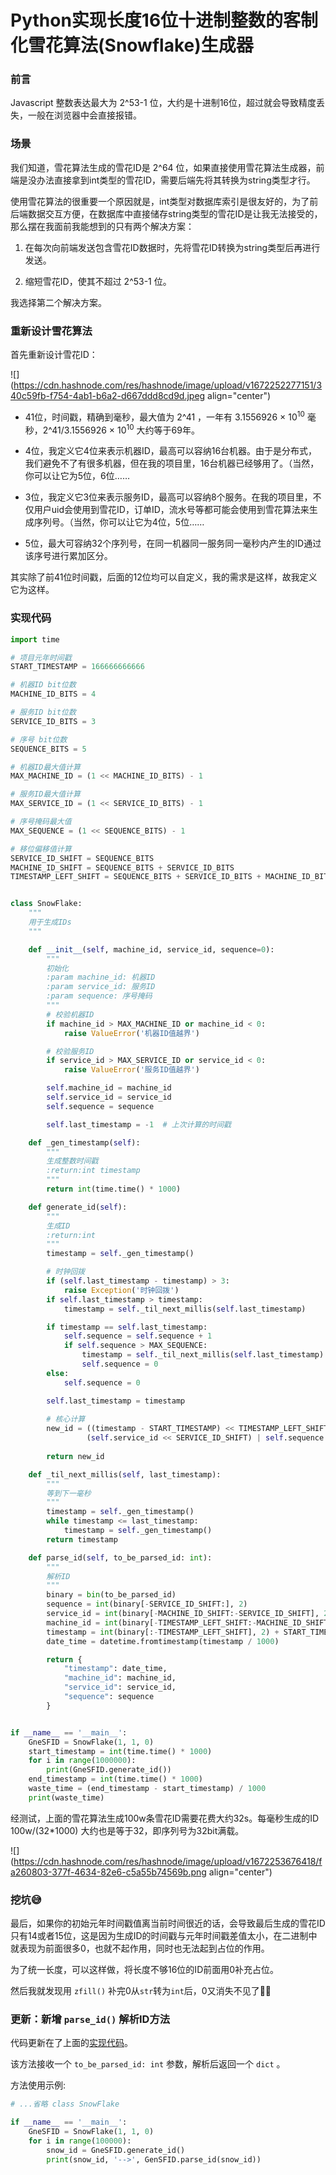 # Python实现长度16位十进制整数的客制化雪花算法(Snowflake)生成器

### 前言

Javascript 整数表达最大为 2^53-1 位，大约是十进制16位，超过就会导致精度丢失，一般在浏览器中会直接报错。

### 场景

我们知道，雪花算法生成的雪花ID是 2^64 位，如果直接使用雪花算法生成器，前端是没办法直接拿到int类型的雪花ID，需要后端先将其转换为string类型才行。

使用雪花算法的很重要一个原因就是，int类型对数据库索引是很友好的，为了前后端数据交互方便，在数据库中直接储存string类型的雪花ID是让我无法接受的，那么摆在我面前我能想到的只有两个解决方案：

1. 在每次向前端发送包含雪花ID数据时，先将雪花ID转换为string类型后再进行发送。
    
2. 缩短雪花ID，使其不超过 2^53-1 位。
    

我选择第二个解决方案。

### 重新设计雪花算法

首先重新设计雪花ID：

![](https://cdn.hashnode.com/res/hashnode/image/upload/v1672252277151/340c59fb-f754-4ab1-b6a2-d667ddd8cd9d.jpeg align="center")

* 41位，时间戳，精确到毫秒，最大值为 2^41 ，一年有 3.1556926 × 10<sup>10</sup> 毫秒，2^41/3.1556926 × 10<sup>10</sup> 大约等于69年。
    
* 4位，我定义它4位来表示机器ID，最高可以容纳16台机器。由于是分布式，我们避免不了有很多机器，但在我的项目里，16台机器已经够用了。（当然，你可以让它为5位，6位……
    
* 3位，我定义它3位来表示服务ID，最高可以容纳8个服务。在我的项目里，不仅用户uid会使用到雪花ID，订单ID，流水号等都可能会使用到雪花算法来生成序列号。（当然，你可以让它为4位，5位……
    
* 5位，最大可容纳32个序列号，在同一机器同一服务同一毫秒内产生的ID通过该序号进行累加区分。
    

其实除了前41位时间戳，后面的12位均可以自定义，我的需求是这样，故我定义它为这样。

### 实现代码

```python
import time

# 项目元年时间戳
START_TIMESTAMP = 166666666666

# 机器ID bit位数
MACHINE_ID_BITS = 4

# 服务ID bit位数
SERVICE_ID_BITS = 3

# 序号 bit位数
SEQUENCE_BITS = 5

# 机器ID最大值计算
MAX_MACHINE_ID = (1 << MACHINE_ID_BITS) - 1

# 服务ID最大值计算
MAX_SERVICE_ID = (1 << SERVICE_ID_BITS) - 1

# 序号掩码最大值
MAX_SEQUENCE = (1 << SEQUENCE_BITS) - 1

# 移位偏移值计算
SERVICE_ID_SHIFT = SEQUENCE_BITS
MACHINE_ID_SHIFT = SEQUENCE_BITS + SERVICE_ID_BITS
TIMESTAMP_LEFT_SHIFT = SEQUENCE_BITS + SERVICE_ID_BITS + MACHINE_ID_BITS


class SnowFlake:
    """
    用于生成IDs
    """

    def __init__(self, machine_id, service_id, sequence=0):
        """
        初始化
        :param machine_id: 机器ID
        :param service_id: 服务ID
        :param sequence: 序号掩码
        """
        # 校验机器ID
        if machine_id > MAX_MACHINE_ID or machine_id < 0:
            raise ValueError('机器ID值越界')

        # 校验服务ID
        if service_id > MAX_SERVICE_ID or service_id < 0:
            raise ValueError('服务ID值越界')

        self.machine_id = machine_id
        self.service_id = service_id
        self.sequence = sequence

        self.last_timestamp = -1  # 上次计算的时间戳

    def _gen_timestamp(self):
        """
        生成整数时间戳
        :return:int timestamp
        """
        return int(time.time() * 1000)

    def generate_id(self):
        """
        生成ID
        :return:int
        """
        timestamp = self._gen_timestamp()

        # 时钟回拨
        if (self.last_timestamp - timestamp) > 3:
            raise Exception('时钟回拨')
        if self.last_timestamp > timestamp:
            timestamp = self._til_next_millis(self.last_timestamp)

        if timestamp == self.last_timestamp:
            self.sequence = self.sequence + 1
            if self.sequence > MAX_SEQUENCE:
                timestamp = self._til_next_millis(self.last_timestamp)
                self.sequence = 0
        else:
            self.sequence = 0

        self.last_timestamp = timestamp
        
        # 核心计算
        new_id = ((timestamp - START_TIMESTAMP) << TIMESTAMP_LEFT_SHIFT) | (self.machine_id << MACHINE_ID_SHIFT) | \
                 (self.service_id << SERVICE_ID_SHIFT) | self.sequence
        
        return new_id

    def _til_next_millis(self, last_timestamp):
        """
        等到下一毫秒
        """
        timestamp = self._gen_timestamp()
        while timestamp <= last_timestamp:
            timestamp = self._gen_timestamp()
        return timestamp

    def parse_id(self, to_be_parsed_id: int):
        """
        解析ID
        """
        binary = bin(to_be_parsed_id)
        sequence = int(binary[-SERVICE_ID_SHIFT:], 2)
        service_id = int(binary[-MACHINE_ID_SHIFT:-SERVICE_ID_SHIFT], 2)
        machine_id = int(binary[-TIMESTAMP_LEFT_SHIFT:-MACHINE_ID_SHIFT], 2)
        timestamp = int(binary[:-TIMESTAMP_LEFT_SHIFT], 2) + START_TIMESTAMP
        date_time = datetime.fromtimestamp(timestamp / 1000)

        return {
            "timestamp": date_time,
            "machine_id": machine_id,
            "service_id": service_id,
            "sequence": sequence
        }


if __name__ == '__main__':
    GneSFID = SnowFlake(1, 1, 0)
    start_timestamp = int(time.time() * 1000)
    for i in range(1000000):
        print(GneSFID.generate_id())
    end_timestamp = int(time.time() * 1000)
    waste_time = (end_timestamp - start_timestamp) / 1000
    print(waste_time)
```

经测试，上面的雪花算法生成100w条雪花ID需要花费大约32s。每毫秒生成的ID 100w/(32\*1000) 大约也是等于32，即序列号为32bit满载。

![](https://cdn.hashnode.com/res/hashnode/image/upload/v1672253676418/fa260803-377f-4634-82e6-c5a55b74569b.png align="center")

### 挖坑😅

最后，如果你的初始元年时间戳值离当前时间很近的话，会导致最后生成的雪花ID只有14或者15位，这是因为生成ID的时间戳与元年时间戳差值太小，在二进制中就表现为前面很多0，也就不起作用，同时也无法起到占位的作用。

为了统一长度，可以这样做，将长度不够16位的ID前面用0补充占位。

然后我就发现用 `zfill()` 补完0从`str`转为`int`后，0又消失不见了😵‍💫

### 更新：新增 `parse_id()` 解析ID方法

代码更新在了上面的[实现代码](#heading-5a6e546w5luj56cb)。

该方法接收一个 `to_be_parsed_id: int` 参数，解析后返回一个 `dict` 。

方法使用示例:

```python
# ...省略 class SnowFlake

if __name__ == '__main__':
    GneSFID = SnowFlake(1, 1, 0)
    for i in range(100000):
        snow_id = GneSFID.generate_id()
        print(snow_id, '-->', GenSFID.parse_id(snow_id))
```